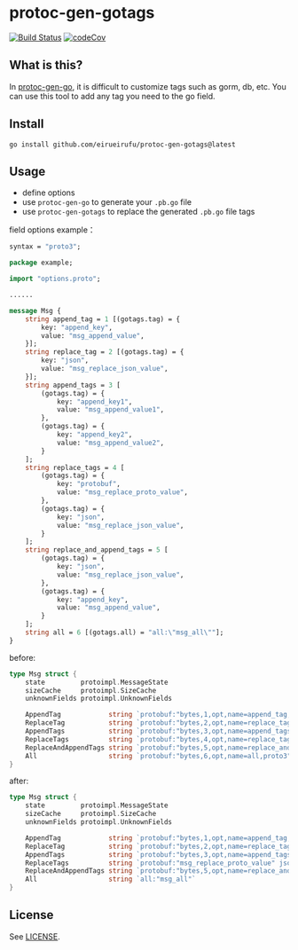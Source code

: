 # protoc-gen-gotags

<p align="left">
<a href="https://github.com/eirueirufu/protoc-gen-gotags/actions"><img src="https://github.com/eirueirufu/protoc-gen-gotags/workflows/go/badge.svg?branch=main" alt="Build Status"></a>
<a href="https://codecov.io/github/eirueirufu/protoc-gen-gotags"><img src="https://codecov.io/github/eirueirufu/protoc-gen-gotags/branch/main/graph/badge.svg?token=5NW5CP5H6G" alt="codeCov"></a>
</p>

## What is this?

In [protoc-gen-go](https://github.com/protocolbuffers/protobuf-go), it is difficult to customize tags such as gorm, db, etc. You can use this tool to add any tag you need to the go field.

## Install

```golang
go install github.com/eirueirufu/protoc-gen-gotags@latest
```

## Usage

- define options
- use `protoc-gen-go` to generate your `.pb.go` file
- use `protoc-gen-gotags` to replace the generated `.pb.go` file tags

field options example：

```proto
syntax = "proto3";

package example;

import "options.proto";

......

message Msg {
    string append_tag = 1 [(gotags.tag) = {
        key: "append_key",
        value: "msg_append_value",
    }];
    string replace_tag = 2 [(gotags.tag) = {
        key: "json",
        value: "msg_replace_json_value",
    }];
    string append_tags = 3 [
        (gotags.tag) = {
            key: "append_key1",
            value: "msg_append_value1",
        },
        (gotags.tag) = {
            key: "append_key2",
            value: "msg_append_value2",
        }
    ];
    string replace_tags = 4 [
        (gotags.tag) = {
            key: "protobuf",
            value: "msg_replace_proto_value",
        },
        (gotags.tag) = {
            key: "json",
            value: "msg_replace_json_value",
        }
    ];
    string replace_and_append_tags = 5 [
        (gotags.tag) = {
            key: "json",
            value: "msg_replace_json_value",
        },
        (gotags.tag) = {
            key: "append_key",
            value: "msg_append_value",
        }
    ];
    string all = 6 [(gotags.all) = "all:\"msg_all\""];
}
```

before:

```go
type Msg struct {
	state         protoimpl.MessageState
	sizeCache     protoimpl.SizeCache
	unknownFields protoimpl.UnknownFields

	AppendTag            string `protobuf:"bytes,1,opt,name=append_tag,json=appendTag,proto3" json:"append_tag,omitempty"`
	ReplaceTag           string `protobuf:"bytes,2,opt,name=replace_tag,json=replaceTag,proto3" json:"replace_tag,omitempty"`
	AppendTags           string `protobuf:"bytes,3,opt,name=append_tags,json=appendTags,proto3" json:"append_tags,omitempty"`
	ReplaceTags          string `protobuf:"bytes,4,opt,name=replace_tags,json=replaceTags,proto3" json:"replace_tags,omitempty"`
	ReplaceAndAppendTags string `protobuf:"bytes,5,opt,name=replace_and_append_tags,json=replaceAndAppendTags,proto3" json:"replace_and_append_tags,omitempty"`
	All                  string `protobuf:"bytes,6,opt,name=all,proto3" json:"all,omitempty"`
}
```

after:

```go
type Msg struct {
	state         protoimpl.MessageState
	sizeCache     protoimpl.SizeCache
	unknownFields protoimpl.UnknownFields

	AppendTag            string `protobuf:"bytes,1,opt,name=append_tag,json=appendTag,proto3" json:"append_tag,omitempty" append_key:"msg_append_value"`
	ReplaceTag           string `protobuf:"bytes,2,opt,name=replace_tag,json=replaceTag,proto3" json:"msg_replace_json_value"`
	AppendTags           string `protobuf:"bytes,3,opt,name=append_tags,json=appendTags,proto3" json:"append_tags,omitempty" append_key1:"msg_append_value1" append_key2:"msg_append_value2"`
	ReplaceTags          string `protobuf:"msg_replace_proto_value" json:"msg_replace_json_value"`
	ReplaceAndAppendTags string `protobuf:"bytes,5,opt,name=replace_and_append_tags,json=replaceAndAppendTags,proto3" json:"msg_replace_json_value" append_key:"msg_append_value"`
	All                  string `all:"msg_all"`
}
```

## License

See [LICENSE](./LICENSE).